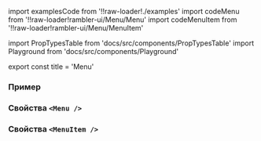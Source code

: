 import examplesCode from '!!raw-loader!./examples'
import codeMenu from '!!raw-loader!rambler-ui/Menu/Menu'
import codeMenuItem from '!!raw-loader!rambler-ui/Menu/MenuItem'

import PropTypesTable from 'docs/src/components/PropTypesTable'
import Playground from 'docs/src/components/Playground'

export const title = 'Menu'

### Пример
<Playground code={examplesCode} />

### Свойства `<Menu />`
<PropTypesTable code={codeMenu} />

### Свойства `<MenuItem />`
<PropTypesTable code={codeMenuItem} />
